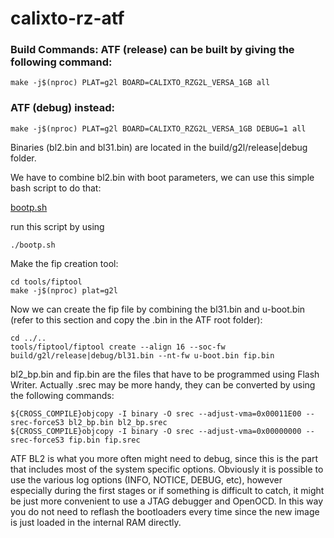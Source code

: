 # calixto-rz-atf


### Build Commands: ATF (release) can be built by giving the following command:

```shell
make -j$(nproc) PLAT=g2l BOARD=CALIXTO_RZG2L_VERSA_1GB all
```
### ATF (debug) instead:

```shell
make -j$(nproc) PLAT=g2l BOARD=CALIXTO_RZG2L_VERSA_1GB DEBUG=1 all
```
Binaries (bl2.bin and bl31.bin) are located in the build/g2l/release|debug folder.

We have to combine bl2.bin with boot parameters, we can use this simple bash script to do that:

[bootp.sh](https://github.com/eaglelinuxplatform/calixto-rz-atf/blob/v2.7/rz/build/g2l/release/bootp.sh)

run this script by using 

```shell
./bootp.sh
```

Make the fip creation tool:

```shell
cd tools/fiptool
make -j$(nproc) plat=g2l
```
Now we can create the fip file by combining the bl31.bin and u-boot.bin (refer to this section and copy the .bin in the ATF root folder):

```shell
cd ../..
tools/fiptool/fiptool create --align 16 --soc-fw build/g2l/release|debug/bl31.bin --nt-fw u-boot.bin fip.bin
```
bl2_bp.bin and fip.bin are the files that have to be programmed using Flash Writer. Actually .srec may be more handy, they can be converted by using the following commands:

```shell
${CROSS_COMPILE}objcopy -I binary -O srec --adjust-vma=0x00011E00 --srec-forceS3 bl2_bp.bin bl2_bp.srec
${CROSS_COMPILE}objcopy -I binary -O srec --adjust-vma=0x00000000 --srec-forceS3 fip.bin fip.srec
```
ATF BL2 is what you more often might need to debug, since this is the part that includes most of the system specific options. Obviously it is possible to use the various log options (INFO, NOTICE, DEBUG, etc), however especially during the first stages or if something is difficult to catch, it might be just more convenient to use a JTAG debugger and OpenOCD. In this way you do not need to reflash the bootloaders every time since the new image is just loaded in the internal RAM directly. 
